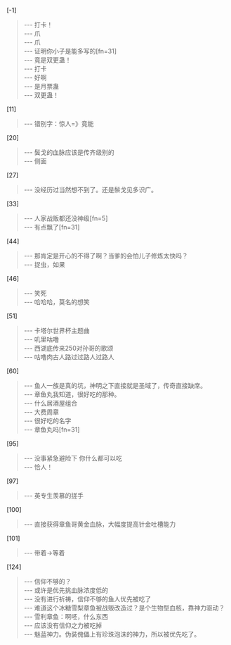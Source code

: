 
[-1] 
>--- 打卡！<br>
>--- 爪<br>
>--- 爪<br>
>--- 证明你小子是能多写的[fn=31]<br>
>--- 竟是双更蛊！<br>
>--- 打卡<br>
>--- 好啊<br>
>--- 是月票蛊<br>
>--- 双更蛊！<br>

[11] 
>--- 错别字：惊人=》竟能<br>

[20] 
>--- 鬓戈的血脉应该是传齐级别的<br>
>--- 侧面<br>

[27] 
>--- 没经历过当然想不到了。还是鬃戈见多识广。<br>

[33] 
>--- 人家战贩都还没神级[fn=5]<br>
>--- 有点飘了[fn=31]<br>

[44] 
>--- 那肯定是开心的不得了啊？当爹的会怕儿子修炼太快吗？<br>
>--- 捉虫，如果<br>

[46] 
>--- 笑死<br>
>--- 哈哈哈，莫名的想笑<br>

[51] 
>--- 卡塔尔世界杯主题曲<br>
>--- 叽里咕噜<br>
>--- 西湖底传来250对孙哥的歌颂<br>
>--- 咕噜肉古人路过过路人过路人<br>

[60] 
>--- 鱼人一族是真的坑，神明之下直接就是圣域了，传奇直接缺席。<br>
>--- 章鱼丸我知道，很好吃的那种。<br>
>--- 什么居酒屋组合<br>
>--- 大费周章<br>
>--- 很好吃的名字<br>
>--- 章鱼丸吗[fn=31]<br>

[95] 
>--- 没事紧急避险下 你什么都可以吃<br>
>--- 恰人！<br>

[97] 
>--- 英专生羡慕的搓手<br>

[100] 
>--- 直接获得章鱼哥黄金血脉，大幅度提高针金吐槽能力<br>

[101] 
>--- 带着->等着<br>

[124] 
>--- 信仰不够的？<br>
>--- 或许是优先挑血脉浓度低的<br>
>--- 没有进行祈祷，信仰不够的鱼人优先被吃了<br>
>--- 难道这个冰糖雪梨章鱼被战贩改造过？是个生物型血核，靠神力驱动？<br>
>--- 雪利章鱼：啊呸，什么东西<br>
>--- 应该没有信仰之力被吃掉<br>
>--- 魅蓝神力。伪装傀儡上有珍珠泡沫的神力，所以被优先吃了。<br>
